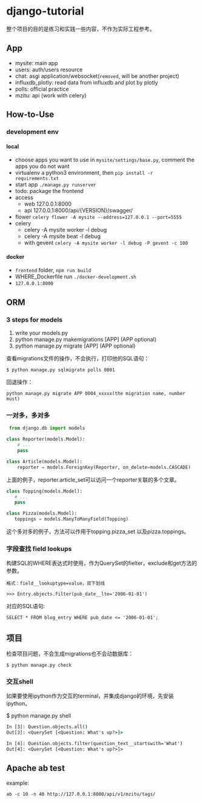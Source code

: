 # django-tutorial

整个项目的目的是练习和实践一些内容，不作为实际工程参考。

## App

- mysite: main app
- users: auth/users resource
- chat: asgi application/websocket(`removed`, will be another project)
- influxdb_plotly: read data from influxdb and plot by plotly
- polls: official practice
- mzitu: api (work with celery)

## How-to-Use

### development env

#### local

- choose apps you want to use in `mysite/settings/base.py`, comment the apps you do not want
- virtualenv a python3 environment, then `pip install -r requirements.txt`
- start app `./manage.py runserver`
- todo: package the frontend
- access
    - web 127.0.0.1:8000
    - api 127.0.0.1:8000/api/{VERSION}/swagger/
- flower `celery flower -A mysite --address=127.0.0.1 --port=5555`
- celery
    - celery -A mysite worker -l debug
    - celery -A mysite beat -l debug
    - with gevent `celery -A mysite worker -l debug -P gevent -c 100`

#### docker

- `frontend` folder, `npm run build`
- WHERE_Dockerfile run `./docker-development.sh`
- `127.0.0.1:8000`

## ORM

### 3 steps for models

1. write your models.py
2. python manage.py makemigrations [APP] (APP optional)
3. python manage.py migrate [APP] (APP optional)

查看migrations文件的操作，不会执行，打印他的SQL语句：

    $ python manage.py sqlmigrate polls 0001

回退操作：

    python manage.py migrate APP 0004_xxxxx(the migration name, number must)

### 一对多，多对多

```py
 from django.db import models

class Reporter(models.Model):
    # ...
    pass

class Article(models.Model):
    reporter = models.ForeignKey(Reporter, on_delete=models.CASCADE)
```

 上面的例子，reporter.article_set可以访问一个reporter关联的多个文章。

 ```py
 class Topping(models.Model):
    # ...
    pass

class Pizza(models.Model):
    toppings = models.ManyToManyField(Topping)
 ```

这个多对多的例子，方法可以作用于topping.pizza_set 以及pizza.toppings。

### 字段查找 field lookups

构建SQL的WHERE表达式时使用，作为QuerySet的fielter，exclude和get方法的参数。

    格式：field__lookuptype=value，双下划线

    >>> Entry.objects.filter(pub_date__lte='2006-01-01')

对应的SQL语句:

    SELECT * FROM blog_entry WHERE pub_date <= '2006-01-01';

## 项目

检查项目问题，不会生成migrations也不会动数据库：

    $ python manage.py check

### 交互shell

如果要使用ipython作为交互的terminal，并集成django的环境，先安装ipython。

$ python manage.py shell

```cmd
In [3]: Question.objects.all()
Out[3]: <QuerySet [<Question: What's up?>]>

In [4]: Question.objects.filter(question_text__startswith='What')
Out[4]: <QuerySet [<Question: What's up?>]>
```

## Apache ab test

example:

    ab -c 10 -n 40 http://127.0.0.1:8000/api/v1/mzitu/tags/
